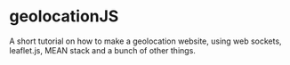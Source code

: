 # geolocationJS
A short tutorial on how to make a geolocation website, using web sockets, leaflet.js, MEAN stack and a bunch of other things.
